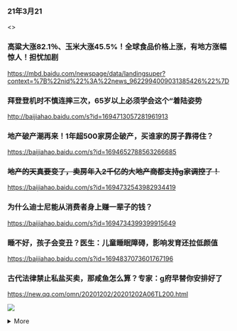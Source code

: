 ### 21年3月21
<>

### 高粱大涨82.1％、玉米大涨45.5%！全球食品价格上涨，有地方涨幅惊人！担忧加剧
<https://mbd.baidu.com/newspage/data/landingsuper?context=%7B%22nid%22%3A%22news_9622994009031385426%22%7D>

### 拜登登机时不慎连摔三次，65岁以上必须学会这个“着陆姿势
<http://baijiahao.baidu.com/s?id=1694713057281961913>

### 地产破产潮再来！1年超500家房企破产，买谁家的房子靠得住？
<https://baijiahao.baidu.com/s?id=1694652788563266685>

### ~~地产的天真要变了，卖房年入2千亿的大地产商都支持g家调控了！~~
<https://baijiahao.baidu.com/s?id=1694732543982934419>

### 为什么迪士尼能从消费者身上赚一辈子的钱？
<https://baijiahao.baidu.com/s?id=1694734399399915649>

### 睡不好，孩子会变丑？医生：儿童睡眠障碍，影响发育还拉低颜值
<https://baijiahao.baidu.com/s?id=1694837073601767196>

### 古代法律禁止私盐买卖，那咸鱼怎么算？专家：g府早替你安排好了
<https://new.qq.com/omn/20201202/20201202A06TL200.html>

![](https://inews.gtimg.com/newsapp_bt/0/12851994425/)

<details>
  <summary class="btn btn-primary">More</summary>
  <div class="border p-3 mt-2">

<h3>古代法律禁止私盐买卖，那咸鱼怎么算？专家：g府早替你安排好了</h3>
<https://new.qq.com/omn/20201202/20201202A06TL200.html>

</div>
</details>
